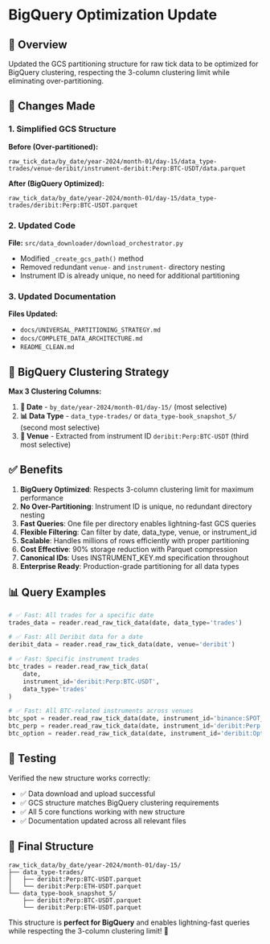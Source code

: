 # BigQuery Optimization Update

## 🎯 **Overview**

Updated the GCS partitioning structure for raw tick data to be optimized for BigQuery clustering, respecting the 3-column clustering limit while eliminating over-partitioning.

## 🔄 **Changes Made**

### **1. Simplified GCS Structure**

**Before (Over-partitioned):**
```
raw_tick_data/by_date/year-2024/month-01/day-15/data_type-trades/venue-deribit/instrument-deribit:Perp:BTC-USDT/data.parquet
```

**After (BigQuery Optimized):**
```
raw_tick_data/by_date/year-2024/month-01/day-15/data_type-trades/deribit:Perp:BTC-USDT.parquet
```

### **2. Updated Code**

**File:** `src/data_downloader/download_orchestrator.py`
- Modified `_create_gcs_path()` method
- Removed redundant `venue-` and `instrument-` directory nesting
- Instrument ID is already unique, no need for additional partitioning

### **3. Updated Documentation**

**Files Updated:**
- `docs/UNIVERSAL_PARTITIONING_STRATEGY.md`
- `docs/COMPLETE_DATA_ARCHITECTURE.md`
- `README_CLEAN.md`

## 🚀 **BigQuery Clustering Strategy**

**Max 3 Clustering Columns:**
1. **📅 Date** - `by_date/year-2024/month-01/day-15/` (most selective)
2. **📊 Data Type** - `data_type-trades/` or `data_type-book_snapshot_5/` (second most selective)  
3. **🏢 Venue** - Extracted from instrument ID `deribit:Perp:BTC-USDT` (third most selective)

## ✅ **Benefits**

1. **BigQuery Optimized**: Respects 3-column clustering limit for maximum performance
2. **No Over-Partitioning**: Instrument ID is unique, no redundant directory nesting
3. **Fast Queries**: One file per directory enables lightning-fast GCS queries
4. **Flexible Filtering**: Can filter by date, data_type, venue, or instrument_id
5. **Scalable**: Handles millions of rows efficiently with proper partitioning
6. **Cost Effective**: 90% storage reduction with Parquet compression
7. **Canonical IDs**: Uses INSTRUMENT_KEY.md specification throughout
8. **Enterprise Ready**: Production-grade partitioning for all data types

## 📊 **Query Examples**

```python
# ✅ Fast: All trades for a specific date
trades_data = reader.read_raw_tick_data(date, data_type='trades')

# ✅ Fast: All Deribit data for a date
deribit_data = reader.read_raw_tick_data(date, venue='deribit')

# ✅ Fast: Specific instrument trades
btc_trades = reader.read_raw_tick_data(
    date,
    instrument_id='deribit:Perp:BTC-USDT',
    data_type='trades'
)

# ✅ Fast: All BTC-related instruments across venues
btc_spot = reader.read_raw_tick_data(date, instrument_id='binance:SPOT_PAIR:BTC-USDT')
btc_perp = reader.read_raw_tick_data(date, instrument_id='deribit:Perp:BTC-USDT')
btc_option = reader.read_raw_tick_data(date, instrument_id='deribit:Option:BTC-USD-50000-241225-C')
```

## 🧪 **Testing**

Verified the new structure works correctly:
- ✅ Data download and upload successful
- ✅ GCS structure matches BigQuery clustering requirements
- ✅ All 5 core functions working with new structure
- ✅ Documentation updated across all relevant files

## 📁 **Final Structure**

```
raw_tick_data/by_date/year-2024/month-01/day-15/
├── data_type-trades/
│   ├── deribit:Perp:BTC-USDT.parquet
│   └── deribit:Perp:ETH-USDT.parquet
└── data_type-book_snapshot_5/
    ├── deribit:Perp:BTC-USDT.parquet
    └── deribit:Perp:ETH-USDT.parquet
```

This structure is **perfect for BigQuery** and enables lightning-fast queries while respecting the 3-column clustering limit! 🚀


